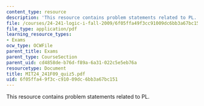```yaml
---
content_type: resource
description: 'This resource contains problem statements related to PL. '
file: /courses/24-241-logic-i-fall-2009/6f05ffa49f3cc91009dc6bb3a67bc151_MIT24_241F09_quiz5.pdf
file_type: application/pdf
learning_resource_types:
- Exams
ocw_type: OCWFile
parent_title: Exams
parent_type: CourseSection
parent_uid: cd4858de-b76d-f89a-6a31-022c5e5eb76a
resourcetype: Document
title: MIT24_241F09_quiz5.pdf
uid: 6f05ffa4-9f3c-c910-09dc-6bb3a67bc151
---
```

This resource contains problem statements related to PL. 

